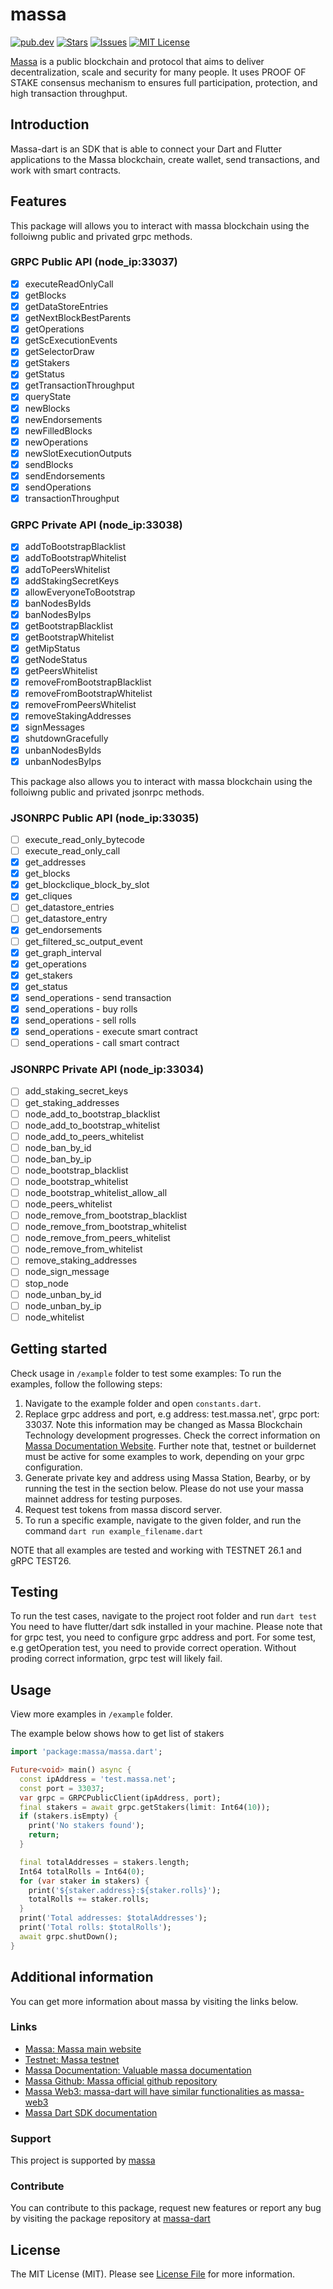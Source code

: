 
# massa
[![pub.dev][pub-dev-shield]][pub-dev-url]
[![Stars][stars-shield]][stars-url]
[![Issues][issues-shield]][issues-url]
[![MIT License][license-shield]][license-url]

[Massa](https://massa.net) is a public blockchain and protocol that aims to deliver decentralization, scale and security for many people.
It uses PROOF OF STAKE consensus mechanism to ensures full participation, protection, and high transaction throughput.

## Introduction
Massa-dart is an SDK that is able to connect your Dart and Flutter applications to the Massa blockchain, create wallet, send transactions, and work with smart contracts.
## Features
This package will allows you to interact with massa blockchain using the folloiwng public and privated  grpc methods.

### GRPC Public API (node_ip:33037)
- [x] executeReadOnlyCall
- [x] getBlocks
- [x] getDataStoreEntries
- [x] getNextBlockBestParents
- [x] getOperations
- [x] getScExecutionEvents
- [x] getSelectorDraw
- [x] getStakers
- [x] getStatus
- [x] getTransactionThroughput
- [x] queryState
- [x] newBlocks
- [x] newEndorsements
- [x] newFilledBlocks
- [x] newOperations
- [x] newSlotExecutionOutputs
- [x] sendBlocks
- [x] sendEndorsements
- [x] sendOperations
- [x] transactionThroughput

### GRPC Private API (node_ip:33038)
- [x] addToBootstrapBlacklist
- [x] addToBootstrapWhitelist
- [x] addToPeersWhitelist
- [x] addStakingSecretKeys
- [x] allowEveryoneToBootstrap
- [x] banNodesByIds
- [x] banNodesByIps
- [x] getBootstrapBlacklist
- [x] getBootstrapWhitelist
- [x] getMipStatus
- [x] getNodeStatus
- [x] getPeersWhitelist
- [x] removeFromBootstrapBlacklist
- [x] removeFromBootstrapWhitelist
- [x] removeFromPeersWhitelist
- [x] removeStakingAddresses
- [x] signMessages
- [x] shutdownGracefully
- [x] unbanNodesByIds
- [x] unbanNodesByIps

This package also allows you to interact with massa blockchain using the folloiwng public and privated  jsonrpc methods.

### JSONRPC Public API (node_ip:33035)
- [ ] execute_read_only_bytecode
- [ ] execute_read_only_call
- [x] get_addresses
- [x] get_blocks
- [x] get_blockclique_block_by_slot
- [x] get_cliques
- [ ] get_datastore_entries
- [ ] get_datastore_entry
- [x] get_endorsements
- [ ] get_filtered_sc_output_event
- [x] get_graph_interval
- [x] get_operations
- [x] get_stakers
- [x] get_status
- [x] send_operations - send transaction
- [x] send_operations - buy rolls
- [x] send_operations - sell rolls
- [x] send_operations - execute smart contract
- [ ] send_operations - call smart contract

### JSONRPC Private API (node_ip:33034)
- [ ] add_staking_secret_keys
- [ ] get_staking_addresses
- [ ] node_add_to_bootstrap_blacklist
- [ ] node_add_to_bootstrap_whitelist
- [ ] node_add_to_peers_whitelist
- [ ] node_ban_by_id
- [ ] node_ban_by_ip
- [ ] node_bootstrap_blacklist
- [ ] node_bootstrap_whitelist
- [ ] node_bootstrap_whitelist_allow_all
- [ ] node_peers_whitelist
- [ ] node_remove_from_bootstrap_blacklist
- [ ] node_remove_from_bootstrap_whitelist
- [ ] node_remove_from_peers_whitelist
- [ ] node_remove_from_whitelist
- [ ] remove_staking_addresses
- [ ] node_sign_message
- [ ] stop_node
- [ ] node_unban_by_id
- [ ] node_unban_by_ip
- [ ] node_whitelist

## Getting started

Check usage in `/example` folder to test some examples:
To run the examples, follow the following steps:
1. Navigate to the example folder and open `constants.dart`.
2. Replace grpc address and port, e.g address: test.massa.net', grpc port: 33037. Note this information may be changed as Massa Blockchain Technology development progresses. Check the correct information on [Massa Documentation Website](https://docs.massa.net). Further note that, testnet or buildernet must be active for some examples to work, depending on your grpc configuration.
3. Generate private key and address using Massa Station, Bearby, or by running the test in the section below. Please do not use your massa mainnet address for testing purposes.
4. Request test tokens from massa discord server.
5. To run a specific example, navigate to the given folder, and run the command `dart run example_filename.dart`

NOTE that all examples are tested and working with TESTNET 26.1 and gRPC TEST26.

## Testing
To run the test cases, navigate to the project root folder and run `dart test`
You need to have flutter/dart sdk installed in your machine.
Please note that for grpc test, you need to configure grpc address and port. For some test, e.g getOperation test, you need to provide correct operation. Without proding correct information, grpc test will likely fail.

## Usage

View more examples in `/example` folder. 

The example below shows how to get list of stakers
```dart
import 'package:massa/massa.dart';

Future<void> main() async {
  const ipAddress = 'test.massa.net';
  const port = 33037;
  var grpc = GRPCPublicClient(ipAddress, port);
  final stakers = await grpc.getStakers(limit: Int64(10));
  if (stakers.isEmpty) {
    print('No stakers found');
    return;
  }

  final totalAddresses = stakers.length;
  Int64 totalRolls = Int64(0);
  for (var staker in stakers) {
    print('${staker.address}:${staker.rolls}');
    totalRolls += staker.rolls;
  }
  print('Total addresses: $totalAddresses');
  print('Total rolls: $totalRolls');
  await grpc.shutDown();
}
```

## Additional information
You can get more information about massa by visiting the links below.
### Links
- [Massa: Massa main website](https://massa.net)
- [Testnet: Massa testnet](https://massa.net/testnet)
- [Massa Documentation: Valuable massa documentation](https://docs.massa.net/)
- [Massa Github: Massa official github repository](https://github.com/massalabs)
- [Massa Web3: massa-dart will have similar functionalities as massa-web3](https://github.com/massalabs/massa-web3)
- [Massa Dart SDK documentation](https://pub.dev/documentation/massa/latest/massa/massa-library.html)

### Support
This project is supported by [massa](https://massa.net)

### Contribute
You can contribute to this package, request new features or report any bug by visiting the package repository at [massa-dart](https://github.com/jwmdev/massa-dart)


## License

The MIT License (MIT). Please see [License File](LICENSE) for more information.

<!-- MARKDOWN LINKS & IMAGES -->
<!-- https://www.markdownguide.org/basic-syntax/#reference-style-links -->
[pub-dev-shield]: https://img.shields.io/pub/v/massa?style=for-the-badge
[pub-dev-url]: https://pub.dev/packages/massa
[stars-shield]: https://img.shields.io/github/stars/jwmdev/massa-dart.svg?style=for-the-badge&logo=github&colorB=deeppink&label=stars
[stars-url]: https://packagist.org/packages/jwmdev/massa-dart
[issues-shield]: https://img.shields.io/github/issues/jwmdev/massa-dart.svg?style=for-the-badge
[issues-url]: https://github.com/jwmdev/massa-dart/issues
[license-shield]: https://img.shields.io/github/license/jwmdev/massa-dart.svg?style=for-the-badge
[license-url]: https://github.com/jwmdev/massa-dart/blob/main/LICENSE
